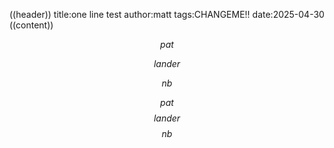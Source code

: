 ((header))
title:one line test
author:matt
tags:CHANGEME!!
date:2025-04-30
((content))

$$pat$$

$$lander$$

$$nb$$


$$pat$$ $$lander$$ $$nb$$